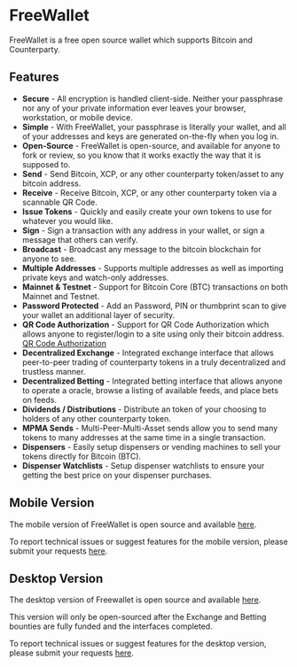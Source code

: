 # FreeWallet 
FreeWallet is a free open source wallet which supports Bitcoin and Counterparty.

## Features
- **Secure** - All encryption is handled client-side. Neither your passphrase nor any of your private information ever leaves your browser, workstation, or mobile device.
- **Simple** - With FreeWallet, your passphrase is literally your wallet, and all of your addresses and keys are generated on-the-fly when you log in.
- **Open-Source** - FreeWallet is open-source, and available for anyone to fork or review, so you know that it works exactly the way that it is supposed to.
- **Send** - Send Bitcoin, XCP, or any other counterparty token/asset to any bitcoin address.
- **Receive** - Receive Bitcoin, XCP, or any other counterparty token via a scannable QR Code.
- **Issue Tokens** - Quickly and easily create your own tokens to use for whatever you would like.
- **Sign** - Sign a transaction with any address in your wallet, or sign a message that others can verify.
- **Broadcast** - Broadcast any message to the bitcoin blockchain for anyone to see.
- **Multiple Addresses** - Supports multiple addresses as well as importing private keys and watch-only addresses.
- **Mainnet & Testnet** - Support for Bitcoin Core (BTC) transactions on both Mainnet and Testnet.
- **Password Protected** - Add an Password, PIN or thumbprint scan to give your wallet an additional layer of security.
- **QR Code Authorization** - Support for QR Code Authorization which allows anyone to register/login to a site using only their bitcoin address. [QR Code Authorization](https://github.com/Authpartyio/Spec/blob/master/QR_Authorization.spec.md)
- **Decentralized Exchange** - Integrated exchange interface that allows peer-to-peer trading of counterparty tokens in a truly decentralized and trustless manner.
- **Decentralized Betting** - Integrated betting interface that allows anyone to operate a oracle, browse a listing of available feeds, and place bets on feeds.
- **Dividends / Distributions** - Distribute an token of your choosing to holders of any other counterparty token.
- **MPMA Sends** - Multi-Peer-Multi-Asset sends allow you to send many tokens to many addresses at the same time in a single transaction.
- **Dispensers** - Easily setup dispensers or vending machines to sell your tokens directly for Bitcoin (BTC).
- **Dispenser Watchlists** - Setup dispenser watchlists to ensure your getting the best price on your dispenser purchases.



## Mobile Version
The mobile version of FreeWallet is open source and available [here](https://github.com/jdogresorg/freewallet-mobile).

To report technical issues or suggest features for the mobile version, please submit your requests [here](https://github.com/jdogresorg/freewallet-mobile/issues).

## Desktop Version
The desktop version of Freewallet is open source and available [here](https://github.com/jdogresorg/freewallet-desktop). 

This version will only be open-sourced after the Exchange and Betting bounties are fully funded and the interfaces completed.

To report technical issues or suggest features for the desktop version, please submit your requests [here](https://github.com/jdogresorg/freewallet-desktop/issues).